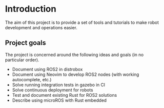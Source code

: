 # Introduction

The aim of this project is to provide a set of tools and tutorials to make robot
development and operations easier.

## Project goals

The project is concerned around the following ideas and goals (in no particular order).

* Document using ROS2 in distrobox
* Document using Neovim to develop ROS2 nodes (with working autocomplete, etc.)
* Solve running integration tests in gazebo in CI
* Solve continuous deployment for robots
* Test and document existing Rust for ROS2 solutions
* Describe using microROS with Rust embedded
